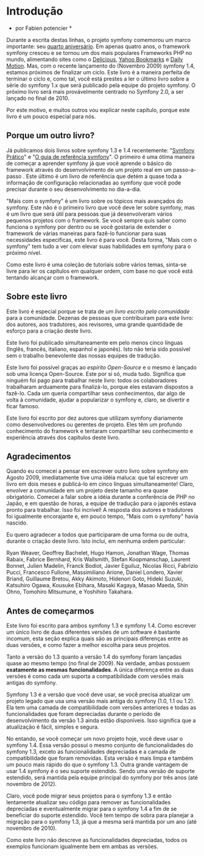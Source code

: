 ﻿
Introdução
============

* por Fabien potencier *

Durante a escrita destas linhas, o projeto symfony comemorou um marco importante:
seu [quarto aniversário](http://trac.symfony-project.org/changeset/1). Em apenas
quatro anos, o framework symfony cresceu e se tornou um dos mais populares
Frameworks PHP no mundo, alimentando sites como o
[Delicious](http://sf-to.org/delicious),
[Yahoo Bookmarks](http://sf-to.org/bookmarks)
e
[Daily Motion](http://sf-to.org/dailymotion).
Mas, com o recente lançamento do (Novembro 2009) symfony 1.4, estamos próximos
de finalizar um ciclo. Este livro é a maneira perfeita de terminar o ciclo e, como tal,
você está prestes a ler o último livro sobre a série do symfony 1.x que será
publicado pela equipe do projeto symfony. O próximo livro será mais provávelmente centrado no
Symfony 2.0, a ser lançado no final de 2010.

Por este motivo, e muitos outros vou explicar neste capítulo, porque este livro é
um pouco especial para nós.

Porque um outro livro?
---------------------

Já publicamos dois livros sobre symfony 1.3 e 1.4 recentemente:
"[Symfony Prático](http://books.sensiolabs.com/book/9782918390169)" e
"[O guia de referência symfony](http://books.sensiolabs.com/book/9782918390145)".
O primeiro é uma ótima maneira de começar a aprender symfony já que você aprende o básico do
framework através do desenvolvimento de um projeto real em um passo-a-passo
. Este último é um livro de referência que detém a quase toda a informação de configuração relacionadas ao symfony
que você pode precisar durante o seu desenvolvimento no dia-a-dia.

"Mais com o symfony" é um livro sobre os tópicos mais avançados do symfony. Este não é
o primeiro livro que você deve ler sobre symfony, mas é um livro que será útil para
pessoas que já desenvolveram vários pequenos projetos com o framework.
Se você sempre quis saber como funciona o symfony por dentro ou se você gostaria
de extender o framework de várias maneiras para fazê-lo funcionar para suas necessidades específicas,
este livro é para você. Desta forma, "Mais com o symfony" tem tudo a ver
com elevar suas habilidades em symfony para o próximo nível.

Como este livro é uma coleção de tutoriais sobre vários temas, sinta-se livre para
ler os capítulos em qualquer ordem, com base no que você está tentando alcançar
com o framework.

Sobre este livro
---------------

Este livro é especial porque se trata de um *livro escrito pela comunidade* para a
comunidade. Dezenas de pessoas que contribuíram para este livro: dos autores,
aos tradutores, aos revisores, uma grande quantidade de esforço
para a criação deste livro.

Este livro foi publicado simultaneamente em pelo menos cinco línguas
(Inglês, francês, italiano, espanhol e japonês). Isto não teria sido
possível sem o trabalho benevolente das nossas equipes de tradução.

Este livro foi possível graças ao *espírito Open-Source* e o mesmo
é lançado sob uma licença Open-Source. Este por si só, muda tudo.
Significa que ninguém foi pago para trabalhar neste livro: todos os colaboradores
trabalharam arduamente para finalizá-lo, porque eles estavam dispostos a fazê-lo. Cada um queria
compartilhar seus conhecimentos, dar algo de volta à comunidade, ajudar a popularizar
o symfony e, claro, se divertir e ficar famoso.

Este livro foi escrito por dez autores que utilizam symfony diariamente
como desenvolvedores ou gerentes de projeto. Eles têm um profundo conhecimento do
framework e tentaram compartilhar seu conhecimento e experiência através dos capítulos deste
livro.

Agradecimentos
---------------

Quando eu comecei a pensar em escrever outro livro sobre symfony em Agosto
2009, imediatamente tive uma idéia maluca: que tal escrever um livro em dois meses
e publicá-lo em cinco línguas simultaneamente! Claro, envolver
a comunidade em um projeto deste tamanho era quase obrigatório. Comecei a falar
sobre a idéia durante a conferência de PHP no Japão, e em questão de horas, a
equipe de tradução para o japonês estava pronto para trabalhar. Isso foi incrível! A resposta
dos autores e tradutores foi igualmente encorajante e, em pouco tempo,
"Mais com o symfony" havia nascido.

Eu quero agradecer a todos que participaram de uma forma ou de outra, durante o
criação deste livro. Isto inclui, em nenhuma ordem particular:

Ryan Weaver, Geoffrey Bachelet, Hugo Hamon, Jonathan Wage, Thomas Rabaix,
Fabrice Bernhard, Kris Wallsmith, Stefan Koopmanschap, Laurent Bonnet, Julien
Madelin, Franck Bodiot, Javier Eguiluz, Nicolas Ricci, Fabrizio Pucci,
Francesco Fullone, Massimiliano Arione, Daniel Londero, Xavier Briand,
Guillaume Bretou, Akky Akimoto, Hidenori Goto, Hideki Suzuki, Katsuhiro Ogawa,
Kousuke Ebihara, Masaki Kagaya, Masao Maeda, Shin Ohno, Tomohiro Mitsumune,
e Yoshihiro Takahara.

Antes de começarmos
---------------

Este livro foi escrito para ambos symfony 1.3 e symfony 1.4. Como escrever um
único livro de duas diferentes versões de um software é bastante incomum, esta
seção explica quais são as principais diferenças entre as duas versões, e
como fazer a melhor escolha para seus projetos.

Tanto a versão do 1.3 quanto a versão 1.4 do symfony foram lançadas quase
ao mesmo tempo (no final de 2009). Na verdade, ambas possuem
**exatamente as mesmas funcionalidades**. A única diferença entre as duas versões
é como cada um suporta a compatibilidade com versões mais antigas do symfony.

Symfony 1.3 é a versão que você deve usar, se você precisa atualizar um projeto legado
que usa uma versão mais antiga do symfony (1.0, 1.1 ou 1.2). Ela tem uma
camada de compatibilidade com versões anteriores e todas as funcionalidades que foram depreciadas
durante o período de desenvolvimento da versão 1.3 ainda estão disponíveis. Isso significa que a atualização
é fácil, simples e segura.

No entando, se você começar um novo projeto hoje, você deve usar o symfony 1.4. Essa
versão possui o mesmo conjunto de funcionalidades do symfony 1.3, exceto as funcionalidades depreciadas
e a camada de compatibilidade que foram removidas. Esta versão
é mais limpa e também um pouco mais rápido do que o symfony 1.3. Outra grande vantagem
de usar 1.4 symfony é o seu suporte estendido. Sendo uma versão de suporte estendido,
será mantida pela equipe principal do symfony por três anos (até novembro de
2012).

Claro, você pode migrar seus projetos para o symfony 1.3 e então lentamente atualizar
seu código para remover as funcionalidades depreciadas e eventualmente migrar para o symfony 1.4
a fim de se beneficiar do suporte estendido. Você tem tempo de sobra para
planejar a migração para o symfony 1.3, já que a mesma será mantida por um ano (até novembro de 2010).

Como este livro não descreve as funcionalidades depreciadas, todos os exemplos funcionam igualmente
bem em ambas as versões.